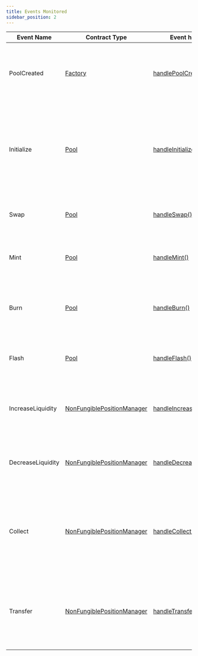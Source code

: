 ```yaml
---
title: Events Monitored
sidebar_position: 2
---
```



|Event Name|Contract Type|Event handler|Description|
|-|-|-|-|
|PoolCreated|[Factory](./contracts/factory)|[handlePoolCreated()](../functions-n-handlers/mappings/factory.ts#handlepoolcreated)|Event emitted when a new pool is deployed using the factory contract|
|Initialize|[Pool](./contracts/pool)|[handleInitialize()](../functions-n-handlers/mappings/core.ts#handleinitialize)|Event emitted when a new deployed pool is initialized with current price and is ready for adding liquidity and doing swaps|
|Swap|[Pool](./contracts/pool)|[handleSwap()](../functions-n-handlers/mappings/core.ts#handleswap)|Event emitted when a swap takes place|
|Mint|[Pool](./contracts/pool)|[handleMint()](../functions-n-handlers/mappings/core.ts#handlemint)|Event emitted when liquidity is added to the pool|
|Burn|[Pool](./contracts/pool)|[handleBurn()](../functions-n-handlers/mappings/core.ts#handleburn)|Event emitted when liquidity is removed from the pool|
|Flash|[Pool](./contracts/pool)|[handleFlash()](../functions-n-handlers/mappings/core.ts#handleflash)|Event emitted when a flash loan was taken from the pool|
|IncreaseLiquidity|[NonFungiblePositionManager](./contracts/nonfungiblepositionmanager)|[handleIncreaseLiquidity()](../functions-n-handlers/mappings/position-manager.ts#handleincreaseliquidity)|Event emitted when liquidity is added to a new/existing position|
|DecreaseLiquidity|[NonFungiblePositionManager](./contracts/nonfungiblepositionmanager)|[handleDecreaseLiquidity()](../functions-n-handlers/mappings/position-manager.ts#handledecreaseliquidity)|Event emitted when liquidity is removed from a position|
|Collect|[NonFungiblePositionManager](./contracts/nonfungiblepositionmanager)|[handleCollect()](../functions-n-handlers/mappings/position-manager.ts#handlecollect)|Event emitted when removed liquidity and it's accumulated fee collected by the position owner|
|Transfer|[NonFungiblePositionManager](./contracts/nonfungiblepositionmanager)|[handleTransfer()](../functions-n-handlers/mappings/position-manager.ts#handletransfer)|Even emitted whent the NFT representing the position ownership is transferred to a different address|
